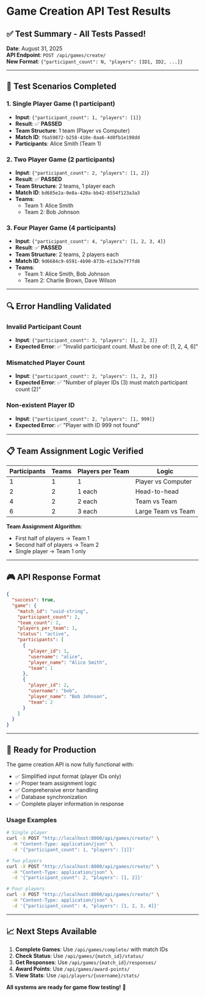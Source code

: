 # Game Creation API Test Results

## ✅ **Test Summary - All Tests Passed!**

**Date**: August 31, 2025  
**API Endpoint**: `POST /api/games/create/`  
**New Format**: `{"participant_count": N, "players": [ID1, ID2, ...]}`

---

## 🎯 **Test Scenarios Completed**

### **1. Single Player Game (1 participant)**
- **Input**: `{"participant_count": 1, "players": [1]}`
- **Result**: ✅ **PASSED**
- **Team Structure**: 1 team (Player vs Computer)
- **Match ID**: `f6a59872-b258-418e-8aa6-4d0fb1e198dd`
- **Participants**: Alice Smith (Team 1)

### **2. Two Player Game (2 participants)**
- **Input**: `{"participant_count": 2, "players": [1, 2]}`
- **Result**: ✅ **PASSED**
- **Team Structure**: 2 teams, 1 player each
- **Match ID**: `bd685e2a-0e8a-420a-bb42-8554f123a3a3`
- **Teams**:
  - Team 1: Alice Smith
  - Team 2: Bob Johnson

### **3. Four Player Game (4 participants)**
- **Input**: `{"participant_count": 4, "players": [1, 2, 3, 4]}`
- **Result**: ✅ **PASSED**
- **Team Structure**: 2 teams, 2 players each
- **Match ID**: `9d6684c9-6591-4b90-873b-e13a3e7f7fd8`
- **Teams**:
  - Team 1: Alice Smith, Bob Johnson
  - Team 2: Charlie Brown, Dave Wilson

---

## 🔍 **Error Handling Validated**

### **Invalid Participant Count**
- **Input**: `{"participant_count": 3, "players": [1, 2, 3]}`
- **Expected Error**: ✅ "Invalid participant count. Must be one of: [1, 2, 4, 6]"

### **Mismatched Player Count**
- **Input**: `{"participant_count": 2, "players": [1, 2, 3]}`
- **Expected Error**: ✅ "Number of player IDs (3) must match participant count (2)"

### **Non-existent Player ID**
- **Input**: `{"participant_count": 2, "players": [1, 999]}`
- **Expected Error**: ✅ "Player with ID 999 not found"

---

## 📋 **Team Assignment Logic Verified**

| Participants | Teams | Players per Team | Logic |
|-------------|-------|------------------|-------|
| 1 | 1 | 1 | Player vs Computer |
| 2 | 2 | 1 each | Head-to-head |
| 4 | 2 | 2 each | Team vs Team |
| 6 | 2 | 3 each | Large Team vs Team |

**Team Assignment Algorithm**:
- First half of players → Team 1
- Second half of players → Team 2
- Single player → Team 1 only

---

## 🎮 **API Response Format**

```json
{
  "success": true,
  "game": {
    "match_id": "uuid-string",
    "participant_count": 2,
    "team_count": 2,
    "players_per_team": 1,
    "status": "active",
    "participants": [
      {
        "player_id": 1,
        "username": "alice",
        "player_name": "Alice Smith",
        "team": 1
      },
      {
        "player_id": 2,
        "username": "bob", 
        "player_name": "Bob Johnson",
        "team": 2
      }
    ]
  }
}
```

---

## 🚀 **Ready for Production**

The game creation API is now fully functional with:
- ✅ Simplified input format (player IDs only)
- ✅ Proper team assignment logic
- ✅ Comprehensive error handling
- ✅ Database synchronization
- ✅ Complete player information in response

### **Usage Examples**

```bash
# Single player
curl -X POST "http://localhost:8000/api/games/create/" \
  -H "Content-Type: application/json" \
  -d '{"participant_count": 1, "players": [1]}'

# Two players
curl -X POST "http://localhost:8000/api/games/create/" \
  -H "Content-Type: application/json" \
  -d '{"participant_count": 2, "players": [1, 2]}'

# Four players  
curl -X POST "http://localhost:8000/api/games/create/" \
  -H "Content-Type: application/json" \
  -d '{"participant_count": 4, "players": [1, 2, 3, 4]}'
```

---

## 📈 **Next Steps Available**

1. **Complete Games**: Use `/api/games/complete/` with match IDs
2. **Check Status**: Use `/api/games/{match_id}/status/`
3. **Get Responses**: Use `/api/games/{match_id}/responses/`
4. **Award Points**: Use `/api/games/award-points/`
5. **View Stats**: Use `/api/players/{username}/stats/`

**All systems are ready for game flow testing!** 🎯
